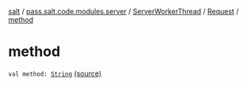 [salt](../../../index.md) / [pass.salt.code.modules.server](../../index.md) / [ServerWorkerThread](../index.md) / [Request](index.md) / [method](./method.md)

# method

`val method: `[`String`](https://kotlinlang.org/api/latest/jvm/stdlib/kotlin/-string/index.html) [(source)](https://github.com/kurbaniec-tgm/salt/tree/master/code/modules/server/ServerWorkerThread.kt#L57)